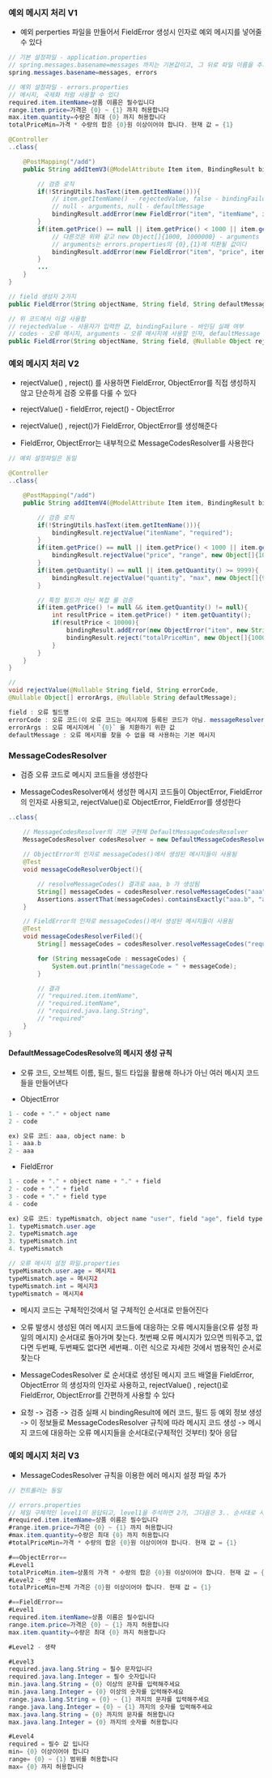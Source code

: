 ### 예외 메시지 처리 V1

* 예외 perperties 파일을 만들어서 FieldError 생성시 인자로 예외 메시지를 넣어줄 수 있다

```java
// 기본 설정파일 - application.properties
// spring.messages.basename=messages 까지는 기본값이고, 그 뒤로 파일 이름을 추가로 입력하면 그 파일도 사용할 수 있다  
spring.messages.basename=messages, errors

// 예외 설정파일 - errors.properties
// 메시지, 국제화 처럼 사용할 수 있다
required.item.itemName=상품 이름은 필수입니다
range.item.price=가격은 {0} ~ {1} 까지 허용합니다
max.item.quantity=수량은 최대 {0} 까지 허용합니다
totalPriceMin=가격 * 수량의 합은 {0}원 이상이어야 합니다. 현재 값 = {1}

@Controller
..class{

    @PostMapping("/add")
    public String addItemV3(@ModelAttribute Item item, BindingResult bindingResult, RedirectAttributes redirectAttributes, Model model) {

        // 검증 로직
        if(!StringUtils.hasText(item.getItemName())){
            // item.getItemName() - rejectedValue, false - bindingFailure, new String[]{".."} - codes
            // null - arguments, null - defaultMessage
            bindingResult.addError(new FieldError("item", "itemName", item.getItemName(), false, new String[]{"required.item.itemName"}, null, null));
        }
        if(item.getPrice() == null || item.getPrice() < 1000 || item.getPrice() > 1000000){
            // 다른것은 위와 같고 new Object[]{1000, 1000000} - arguments 가 추가됨
            // arguments는 errors.properties의 {0},{1}에 치환될 값이다
            bindingResult.addError(new FieldError("item", "price", item.getPrice(), false, new String[]{"range.item.price"}, new Object[]{1000, 1000000}, null));
        }
        ...
    }
}

// field 생성자 2가지
public FieldError(String objectName, String field, String defaultMessage);

// 위 코드에서 이걸 사용함
// rejectedValue - 사용자가 입력한 값, bindingFailure - 바인딩 실패 여부
// codes - 오류 메시지, arguments - 오류 메시지에 사용할 인자, defaultMessage - 기본 오류 메시지(오류 메시지 사용시 null로 해도 됨)
public FieldError(String objectName, String field, @Nullable Object rejectedValue, boolean bindingFailure, @Nullable String[] codes, @Nullable Object[] arguments, @Nullable String defaultMessage)
```

### 예외 메시지 처리 V2

* rejectValue() , reject() 를 사용하면 FieldError, ObjectError를 직접 생성하지 않고 단순하게 검증 오류를 다룰 수 있다

* rejectValue() - fieldError, reject() - ObjectError

* rejectValue() , reject()가 FieldError, ObjectError를 생성해준다

* FieldError, ObjectError는 내부적으로 MessageCodesResolver를 사용한다

```java
// 예외 설정파일은 동일

@Controller
..class{

    @PostMapping("/add")
    public String addItemV4(@ModelAttribute Item item, BindingResult bindingResult, RedirectAttributes redirectAttributes, Model model) {

        // 검증 로직
        if(!StringUtils.hasText(item.getItemName())){
            bindingResult.rejectValue("itemName", "required");
        }
        if(item.getPrice() == null || item.getPrice() < 1000 || item.getPrice() > 1000000){
            bindingResult.rejectValue("price", "range", new Object[]{1000, 1000000}, null);
        }
        if(item.getQuantity() == null || item.getQuantity() >= 9999){
            bindingResult.rejectValue("quantity", "max", new Object[]{9999}, null);
        }

        // 특정 필드가 아닌 복합 룰 검증
        if(item.getPrice() != null && item.getQuantity() != null){
            int resultPrice = item.getPrice() * item.getQuantity();
            if(resultPrice < 10000){
                bindingResult.addError(new ObjectError("item", new String[]{"totalPriceMin"}, new Object[]{10000, resultPrice},  null));
                bindingResult.reject("totalPriceMin", new Object[]{10000, resultPrice}, null);
            }
        }
    }
}

//
void rejectValue(@Nullable String field, String errorCode,
@Nullable Object[] errorArgs, @Nullable String defaultMessage);

field : 오류 필드명
errorCode : 오류 코드(이 오류 코드는 메시지에 등록된 코드가 아님. messageResolver를 위한 오류 코드이다.)
errorArgs : 오류 메시지에서 `{0}` 을 치환하기 위한 값
defaultMessage : 오류 메시지를 찾을 수 없을 때 사용하는 기본 메시지
```

### MessageCodesResolver

* 검증 오류 코드로 메시지 코드들을 생성한다

* MessageCodesResolver에서 생성한 메시지 코드들이 ObjectError, FieldError 의 인자로 사용되고, rejectValue()로 ObjectError, FieldError를 생성한다

```java
..class{

    // MessageCodesResolver의 기본 구현체 DefaultMessageCodesResolver
    MessageCodesResolver codesResolver = new DefaultMessageCodesResolver();
     
    // ObjectError의 인자로 messageCodes()에서 생성된 메시지들이 사용됨
    @Test
    void messageCodeResolverObject(){

        // resolveMessageCodes() 결과로 aaa, b 가 생성됨 
        String[] messageCodes = codesResolver.resolveMessageCodes("aaa", "b");
        Assertions.assertThat(messageCodes).containsExactly("aaa.b", "aaa");
    }

    // FieldError의 인자로 messageCodes()에서 생성된 메시지들이 사용됨
    @Test
    void messageCodesResolverFiled(){
        String[] messageCodes = codesResolver.resolveMessageCodes("required", "item", "itemName", String.class);

        for (String messageCode : messageCodes) {
            System.out.println("messageCode = " + messageCode);
        }

        // 결과
        // "required.item.itemName",
        // "required.itemName",
        // "required.java.lang.String",
        // "required"
    }
}
```

#### DefaultMessageCodesResolve의 메시지 생성 규칙

* 오류 코드, 오브젝트 이름, 필드, 필드 타입을 활용해 하나가 아닌 여러 메시지 코드들을 만들어낸다

* ObjectError

```java
1 - code + "." + object name
2 - code

ex) 오류 코드: aaa, object name: b
1 - aaa.b
2 - aaa
```

* FieldError

```java
1 - code + "." + object name + "." + field
2 - code + "." + field
3 - code + "." + field type
4 - code

ex) 오류 코드: typeMismatch, object name "user", field "age", field type: int
1. typeMismatch.user.age
2. typeMismatch.age
3. typeMismatch.int
4. typeMismatch

// 오류 메시지 설정 파일.properties
typeMismatch.user.age = 메시지1
typeMismatch.age = 메시지2
typeMismatch.int = 메시지3
typeMismatch = 메시지4
```

* 메시지 코드는 구체적인것에서 덜 구체적인 순서대로 만들어진다 

* 오류 발생시 생성된 여러 메시지 코드들에 대응하는 오류 메시지들을(오류 설정 파일의 메시지) 순서대로 돌아가며 찾는다. 첫번째 오류 메시지가 있으면 띄워주고, 없다면 두번째, 두번째도 없다면 세번째.. 이런 식으로 자세한 것에서 범용적인 순서로 찾는다

* MessageCodesResolver 로 순서대로 생성된 메시지 코드 배열을 FieldError, ObjectError 의 생성자의 인자로 사용하고, rejectValue() , reject()로 FieldError, ObjectError를 간편하게 사용할 수 있다

* 요청 -> 검증 -> 검증 실패 시 bindingResult에 에러 코드, 필드 등 예외 정보 생성 -> 이 정보들로 MessageCodesResolver 규칙에 따라 메시지 코드 생성 -> 메시지 코드에 대응하는 오류 메시지들을 순서대로(구체적인 것부터) 찾아 응답

### 예외 메시지 처리 V3

* MessageCodesResolver 규칙을 이용한 에러 메시지 설정 파일 추가

```java
// 컨트롤러는 동일

// errors.properties
// 제일 구체적인 level1이 응답되고, level1을 주석하면 2가, 그다음은 3.. 순서대로 사용된다
#required.item.itemName=상품 이름은 필수입니다
#range.item.price=가격은 {0} ~ {1} 까지 허용합니다
#max.item.quantity=수량은 최대 {0} 까지 허용합니다
#totalPriceMin=가격 * 수량의 합은 {0}원 이상이어야 합니다. 현재 값 = {1}

#==ObjectError==
#Level1
totalPriceMin.item=상품의 가격 * 수량의 합은 {0}원 이상이어야 합니다. 현재 값 = {1}
#Level2 - 생략
totalPriceMin=전체 가격은 {0}원 이상이어야 합니다. 현재 값 = {1}

#==FieldError==
#Level1
required.item.itemName=상품 이름은 필수입니다
range.item.price=가격은 {0} ~ {1} 까지 허용합니다
max.item.quantity=수량은 최대 {0} 까지 허용합니다

#Level2 - 생략

#Level3
required.java.lang.String = 필수 문자입니다
required.java.lang.Integer = 필수 숫자입니다
min.java.lang.String = {0} 이상의 문자를 입력해주세요
min.java.lang.Integer = {0} 이상의 숫자를 입력해주세요
range.java.lang.String = {0} ~ {1} 까지의 문자를 입력해주세요
range.java.lang.Integer = {0} ~ {1} 까지의 숫자를 입력해주세요
max.java.lang.String = {0} 까지의 문자를 허용합니다
max.java.lang.Integer = {0} 까지의 숫자를 허용합니다

#Level4
required = 필수 값 입니다
min= {0} 이상이어야 합니다
range= {0} ~ {1} 범위를 허용합니다
max= {0} 까지 허용합니다
```
